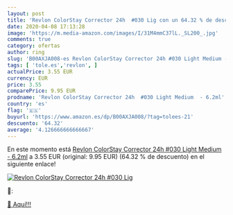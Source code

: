 ```yaml
---
layout: post
title: 'Revlon ColorStay Corrector 24h  #030 Lig con un 64.32 % de descuento'
date: 2020-04-08 17:13:28
image: 'https://m.media-amazon.com/images/I/31M4mmC37lL._SL200_.jpg'
comments: true
category: ofertas
author: ring
slug: 'B00AXJA008-es Revlon ColorStay Corrector 24h #030 Light Medium - 6.2ml'
tags: [ 'tole.es','revlon', ]
actualPrice: 3.55 EUR
currency: EUR
price: 3.55
comparePrice: 9.95 EUR
prodname: 'Revlon ColorStay Corrector 24h  #030 Light Medium  - 6.2ml'
country: 'es'
flag: '🇪🇸'
buyurl: 'https://www.amazon.es/dp/B00AXJA008/?tag=tolees-21'
descuento: '64.32'
average: '4.126666666666667'
---
```


En este momento está [Revlon ColorStay Corrector 24h  #030 Light Medium  - 6.2ml](https://www.amazon.es/dp/B00AXJA008/?tag=tolees-21) a 3.55 EUR (original: 9.95 EUR) (64.32 %  de descuento) en el siguiente enlace!

[![Revlon ColorStay Corrector 24h  #030 Lig](https://m.media-amazon.com/images/I/31M4mmC37lL._SL200_.jpg)](https://www.amazon.es/dp/B00AXJA008/?tag=tolees-21)

🔎:


[🛒 Aquí!!!](https://www.amazon.es/dp/B00AXJA008/?tag=tolees-21)
